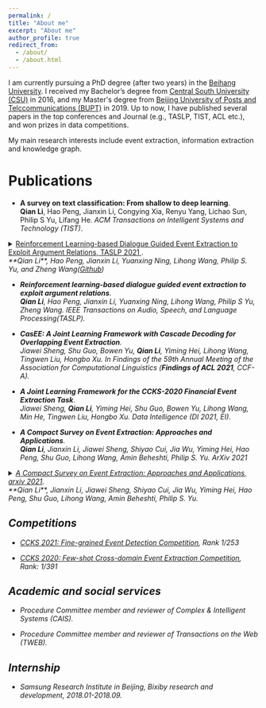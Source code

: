 ```yaml
---
permalink: /
title: "About me"
excerpt: "About me"
author_profile: true
redirect_from: 
  - /about/
  - /about.html
---
```


I am currently pursuing a PhD degree (after two years) in the [Beihang University](https://buaa.edu.cn/). I received my Bachelor’s degree from [Central South University (CSU)](https://www.csu.edu.cn/) in 2016, and my Master's degree from [Beijing University of Posts and Telccommunications (BUPT)](https://www.bupt.edu.cn/) in 2019.  Up to now, I have published several papers in the top conferences and Journal (e.g., TASLP, TIST, ACL etc.), and won prizes in data competitions. 

My main research interests include event extraction, information extraction and knowledge graph.


# Publications



- **A survey on text classification: From shallow to deep learning**.<br>
  **Qian Li**, Hao Peng, Jianxin Li, Congying Xia, Renyu Yang, Lichao Sun, Philip S Yu, Lifang He.
  *ACM Transactions on Intelligent Systems and Technology (TIST)*.




 <details/>
<summary/>
  <a href="https://ieeexplore.ieee.org/abstract/document/9664363">Reinforcement Learning-based Dialogue Guided Event Extraction to Exploit Argument Relations, TASLP 2021 </a>.<br> <i>  **Qian Li**, Hao Peng, Jianxin Li, Yuanxing Ning, Lihong Wang, Philip S. Yu, and Zheng Wang(<a href="https://github.com/xiaoqian19940510/TASLP-EAREE">Github</a>)</summary><blockquote><p align="justify">
</p></blockquote></details>



- **Reinforcement learning-based dialogue guided event extraction to exploit argument relations**.<br>
  **Qian Li**, Hao Peng, Jianxin Li, Yuanxing Ning, Lihong Wang, Philip S Yu, Zheng Wang.
  *IEEE Transactions on Audio, Speech, and Language Processing(TASLP)*.

- **CasEE: A Joint Learning Framework with Cascade Decoding for Overlapping Event Extraction**.<br>
  Jiawei Sheng, Shu Guo, Bowen Yu, **Qian Li**, Yiming Hei, Lihong Wang, Tingwen Liu, Hongbo Xu.
  *In Findings of the 59th Annual Meeting of the Association for Computational Linguistics (**Findings of ACL 2021**, CCF-A)*.

- **A Joint Learning Framework for the CCKS-2020 Financial Event Extraction Task**.<br>
  Jiawei Sheng, **Qian Li**, Yiming Hei, Shu Guo, Bowen Yu, Lihong Wang, Min He, Tingwen Liu, Hongbo Xu. *Data Intelligence (DI 2021, EI)*.

- **A Compact Survey on Event Extraction: Approaches and Applications**.<br>
  **Qian Li**, Jianxin Li, Jiawei Sheng, Shiyao Cui, Jia Wu, Yiming Hei, Hao Peng, Shu Guo, Lihong Wang, Amin Beheshti, Philip S. Yu. *ArXiv 2021*


<details/>
<summary/>
<a href="https://arxiv.org/abs/2107.02126">	A Compact Survey on Event Extraction: Approaches and Applications, arxiv 2021</a>.<br>  <i>**Qian Li**, Jianxin Li, Jiawei Sheng, Shiyao Cui, Jia Wu, Yiming Hei, Hao Peng, Shu Guo, Lihong Wang, Amin Beheshti, Philip S. Yu.
</a></summary><blockquote><p align="justify">
</p></blockquote></details>


## Competitions

- [CCKS 2021: Fine-grained Event Detection Competition](http://sigkg.cn/ccks2021/), Rank 1/253 

- [CCKS 2020: Few-shot Cross-domain Event Extraction Competition](http://sigkg.cn/ccks2020/?page_id=69#task4), Rank: 1/391 


## Academic and social services

- Procedure Committee member and reviewer of Complex & Intelligent Systems (CAIS).

- Procedure Committee member and reviewer of Transactions on the Web (TWEB).

## Internship

- Samsung Research Institute in Beijing, Bixiby research and development, 2018.01-2018.09.


